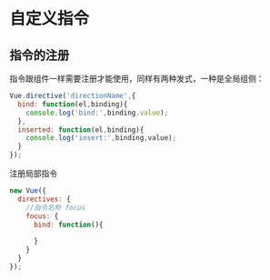 # 自定义指令

## 指令的注册
指令跟组件一样需要注册才能使用，同样有两种发式，一种是全局组侧：
```javascript
Vue.directive('directionName',{
  bind: function(el,binding){
    console.log('bind:',binding.value);
  },
  inserted: function(el,binding){
    console.log('insert:',binding,value);
  }
});
```
注册局部指令
```javascript
new Vue({
  directives: {
    //指令名称 focus
    focus: {
      bind: function(){
        
      }
    }
  }
});
```
